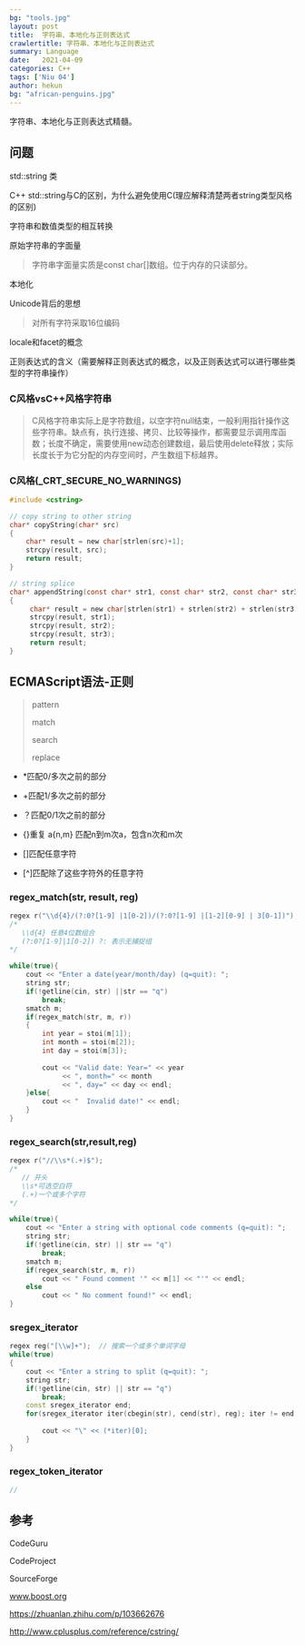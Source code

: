 ```yaml
---
bg: "tools.jpg"
layout: post
title:  字符串、本地化与正则表达式
crawlertitle: 字符串、本地化与正则表达式
summary: Language
date:   2021-04-09
categories: C++
tags: ['Niu 04']
author: hekun
bg: "african-penguins.jpg"
---
```


 字符串、本地化与正则表达式精髓。

## 问题

std::string 类

C++ std::string与C的区别，为什么避免使用C(理应解释清楚两者string类型风格的区别)

字符串和数值类型的相互转换

原始字符串的字面量

> 字符串字面量实质是const char[]数组。位于内存的只读部分。

本地化

Unicode背后的思想

> 对所有字符采取16位编码

locale和facet的概念

正则表达式的含义（需要解释正则表达式的概念，以及正则表达式可以进行哪些类型的字符串操作）

### C风格vsC++风格字符串

> C风格字符串实际上是字符数组，以空字符null结束，一般利用指针操作这些字符串。缺点有，执行连接、拷贝、比较等操作，都需要显示调用库函数；长度不确定，需要使用new动态创建数组，最后使用delete释放；实际长度长于为它分配的内存空间时，产生数组下标越界。

### C风格(_CRT_SECURE_NO_WARNINGS)

```c
#include <cstring>

// copy string to other string
char* copyString(char* src)
{
    char* result = new char[strlen(src)+1];    
    strcpy(result, src);
    return result;    
}

// string splice
char* appendString(const char* str1, const char* str2, const char* str3)
{
     char* result = new char[strlen(str1) + strlen(str2) + strlen(str3) + 1];
     strcpy(result, str1);
     strcpy(result, str2);
     strcpy(result, str3);
     return result;    
}
```

## ECMAScript语法-正则

> pattern
> 
> match
> 
> search
> 
> replace

<regex>

* *匹配0/多次之前的部分

* +匹配1/多次之前的部分

* ？匹配0/1次之前的部分

* {}重复  a{n,m} 匹配n到m次a，包含n次和m次

* []匹配任意字符

* [^]匹配除了这些字符外的任意字符

### regex_match(str, result, reg)

```cpp
regex r("\\d{4}/(?:0?[1-9] |1[0-2])/(?:0?[1-9] |[1-2][0-9] | 3[0-1])");
/*
   \\d{4} 任意4位数组合
   (?:0?[1-9]|1[0-2]) ?: 表示无捕捉组
*/

while(true){
    cout << "Enter a date(year/month/day) (q=quit): ";
    string str;
    if(!getline(cin, str) ||str == "q")
        break;
    smatch m;
    if(regex_match(str, m, r))
    {
        int year = stoi(m[1]);
        int month = stoi(m[2]);
        int day = stoi(m[3]);
        
        cout << "Valid date: Year=" << year
             << ", month=" << month
             << ", day=" << day << endl;
    }else{
        cout << "  Invalid date!" << endl;
    }    
}
```

### regex_search(str,result,reg)

```cpp
regex r("//\\s*(.+)$");
/*
   // 开头
   \\s*可选空白符
   (.+)一个或多个字符
*/

while(true){
    cout << "Enter a string with optional code comments (q=quit): ";
    string str;
    if(!getline(cin, str) || str == "q")
        break;
    smatch m;
    if(regex_search(str, m, r))
        cout << " Found comment '" << m[1] << "'" << endl; 
    else
        cout << " No comment found!" << endl;
}
```

### sregex_iterator

```cpp
regex reg("[\\w]+");  // 搜索一个或多个单词字母
while(true)
{
    cout << "Enter a string to split (q=quit): ";
    string str;
    if(!getline(cin, str) || str == "q")
        break;
    const sregex_iterator end;
    for(sregex_iterator iter(cbegin(str), cend(str), reg); iter != end; ++iter){
        
        cout << "\" << (*iter)[0];
    }    
}
```

### regex_token_iterator

```cpp
//
```



## 参考

CodeGuru

CodeProject

SourceForge

www.boost.org

https://zhuanlan.zhihu.com/p/103662676

http://www.cplusplus.com/reference/cstring/


